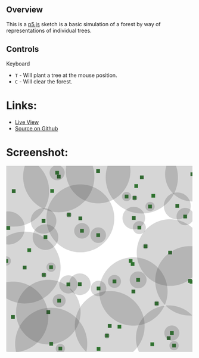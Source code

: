 ## Overview

This is a [p5.js][p5js-home] sketch is a basic simulation of a forest by way of representations of individual trees.

## Controls

Keyboard 

- `T` - Will plant a tree at the mouse position.
- `C` - Will clear the forest.

# Links: 

* [Live View][live-view]
* [Source on Github][source-code]

# Screenshot:

![screenshot][screenshot-01]

[p5js-home]: http://p5js.org/
[source-code]: https://github.com/brianhonohan/sketchbook/tree/master/p5js/forest-02/
[live-view]: https://brianhonohan.com/sketchbook/p5js/forest-02/
[screenshot-01]: ./screenshot-01.png

